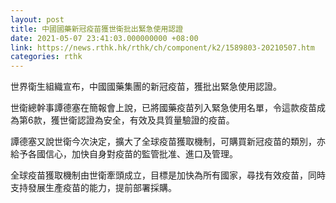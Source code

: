 ```yaml
---
layout: post
title: 中國國藥新冠疫苗獲世衛批出緊急使用認證
date: 2021-05-07 23:41:03.000000000 +08:00
link: https://news.rthk.hk/rthk/ch/component/k2/1589803-20210507.htm
categories: rthk
---
```


世界衛生組織宣布，中國國藥集團的新冠疫苗，獲批出緊急使用認證。

世衛總幹事譚德塞在簡報會上說，已將國藥疫苗列入緊急使用名單，令這款疫苗成為第6款，獲世衛認證為安全，有效及具質量驗證的疫苗。

譚德塞又說世衛今次決定，擴大了全球疫苗獲取機制，可購買新冠疫苗的類別，亦給予各國信心，加快自身對疫苗的監管批准、進口及管理。

全球疫苗獲取機制由世衛牽頭成立，目標是加快為所有國家，尋找有效疫苗，同時支持發展生產疫苗的能力，提前部署採購。
